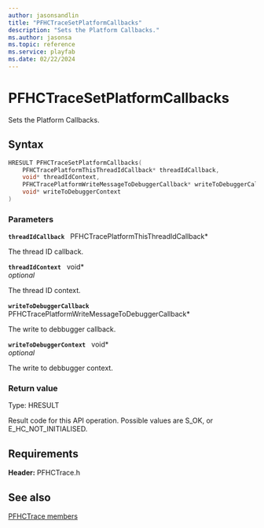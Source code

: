 ```yaml
---
author: jasonsandlin
title: "PFHCTraceSetPlatformCallbacks"
description: "Sets the Platform Callbacks."
ms.author: jasonsa
ms.topic: reference
ms.service: playfab
ms.date: 02/22/2024
---
```


# PFHCTraceSetPlatformCallbacks  

Sets the Platform Callbacks.  

## Syntax  
  
```cpp
HRESULT PFHCTraceSetPlatformCallbacks(  
    PFHCTracePlatformThisThreadIdCallback* threadIdCallback,  
    void* threadIdContext,  
    PFHCTracePlatformWriteMessageToDebuggerCallback* writeToDebuggerCallback,  
    void* writeToDebuggerContext  
)  
```  
  
### Parameters  
  
**`threadIdCallback`** &nbsp; PFHCTracePlatformThisThreadIdCallback*  
  
The thread ID callback.  
  
**`threadIdContext`** &nbsp; void*  
*optional*  
  
The thread ID context.  
  
**`writeToDebuggerCallback`** &nbsp; PFHCTracePlatformWriteMessageToDebuggerCallback*  
  
The write to debbugger callback.  
  
**`writeToDebuggerContext`** &nbsp; void*  
*optional*  
  
The write to debbugger context.  
  
  
### Return value
Type: HRESULT
  
Result code for this API operation. Possible values are S_OK, or E_HC_NOT_INITIALISED.
  
  
## Requirements  
  
**Header:** PFHCTrace.h
  
## See also  
[PFHCTrace members](../pfhctrace_members.md)  

  
  
